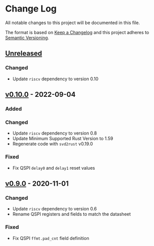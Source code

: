 # Change Log

All notable changes to this project will be documented in this file.

The format is based on [Keep a Changelog](http://keepachangelog.com/)
and this project adheres to [Semantic Versioning](http://semver.org/).

## [Unreleased]

### Changed
- Update `riscv` dependency to version 0.10

## [v0.10.0] - 2022-09-04

### Added

### Changed

- Update `riscv` dependency to version 0.8
- Update Minimum Supported Rust Version to 1.59
- Regenerate code with `svd2rust` v0.19.0

### Fixed

- Fix QSPI `delay0` and `delay1` reset values


## [v0.9.0] - 2020-11-01

### Changed

- Update `riscv` dependency to version 0.6
- Rename QSPI registers and fields to match the datasheet

### Fixed

- Fix QSPI `ffmt.pad_cnt` field definition


[Unreleased]: https://github.com/riscv-rust/e310x/compare/v0.10.0..HEAD
[v0.10.0]: https://github.com/rust-embedded/riscv-rt/compare/v0.9.0...v0.10.0
[v0.9.0]: https://github.com/riscv-rust/e310x/compare/v0.8.1...v0.9.0

